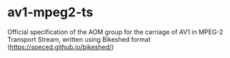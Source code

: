 # av1-mpeg2-ts
Official specification of the AOM group for the carriage of AV1 in MPEG-2 Transport Stream, written using Bikeshed format (https://speced.github.io/bikeshed/)